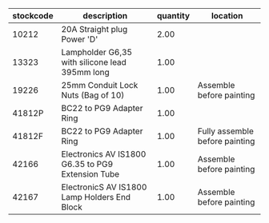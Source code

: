 |stockcode|description|quantity|location|
|---------|-----------|--------|--------|
|10212|20A Straight plug Power 'D'|2.00||
|13323|Lampholder G6,35 with silicone lead 395mm long|1.00||
|19226|25mm Conduit Lock Nuts (Bag of 10)|1.00|Assemble before painting|
|41812P|BC22 to PG9 Adapter Ring|1.00||
|41812F|BC22 to PG9 Adapter Ring|1.00|Fully assemble before painting|
|42166|Electronics AV IS1800 G6.35 to PG9 Extension Tube|1.00|Assemble before painting|
|42167|ElectronicS AV IS1800 Lamp Holders End Block|1.00|Assemble before painting|
